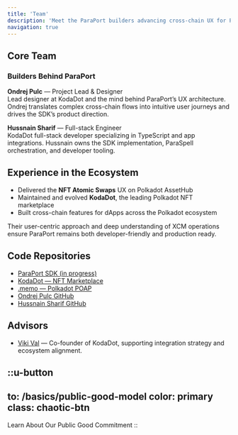 ```yaml
---
title: 'Team'
description: 'Meet the ParaPort builders advancing cross-chain UX for Polkadot'
navigation: true
---
```


## Core Team

### Builders Behind ParaPort

**Ondrej Pulc** — Project Lead & Designer  
Lead designer at KodaDot and the mind behind ParaPort’s UX architecture. Ondrej translates complex cross-chain flows into intuitive user journeys and drives the SDK’s product direction.

**Hussnain Sharif** — Full-stack Engineer  
KodaDot full-stack developer specializing in TypeScript and app integrations. Hussnain owns the SDK implementation, ParaSpell orchestration, and developer tooling.

## Experience in the Ecosystem

- Delivered the **NFT Atomic Swaps** UX on Polkadot AssetHub
- Maintained and evolved **KodaDot**, the leading Polkadot NFT marketplace
- Built cross-chain features for dApps across the Polkadot ecosystem

Their user-centric approach and deep understanding of XCM operations ensure ParaPort remains both developer-friendly and production ready.

## Code Repositories

- [ParaPort SDK (in progress)](https://github.com/exezbcz/paraport)
- [KodaDot — NFT Marketplace](https://github.com/kodadot/nft-gallery)
- [.memo — Polkadot POAP](https://github.com/dotmemoxyz/app)
- [Ondrej Pulc GitHub](https://github.com/exezbcz)
- [Hussnain Sharif GitHub](https://github.com/hassnian)

## Advisors

- [Viki Val](https://github.com/vikiival) — Co-founder of KodaDot, supporting integration strategy and ecosystem alignment.

::u-button
---
to: /basics/public-good-model
color: primary
class: chaotic-btn
---
Learn About Our Public Good Commitment
::
